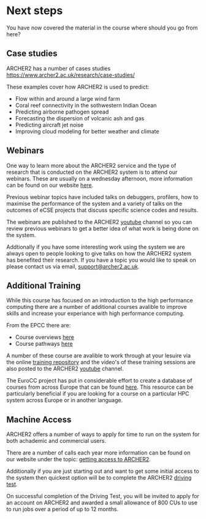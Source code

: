 # Next steps

You have now covered the material in the course where should you go from here?
## Case studies

ARCHER2 has a number of cases studies https://www.archer2.ac.uk/research/case-studies/

These examples cover how ARCHER2 is used to predict:

- Flow within and around a large wind farm
- Coral reef connectivity in the sothwestern Indian Ocean
- Predicting airborne pathogen spread
- Forecasting the dispersion of volcanic ash and gas
- Predicting aircraft jet noise
- Improving cloud modeling for better weather and climate


## Webinars 

One way to learn more about the ARCHER2 service and the type of research that is conducted on the ARCHER2 system is to attend our webinars.
These are usually on a wednesday afternoon, more information can be found on our website [here](https://www.archer2.ac.uk/training/materials/webinars).

Previous webinar topics have included talks on debuggers, profilers, how to maximise the performance of the system and a variety of talks on the outcomes of eCSE projects that discuss specific science codes and results.

The webinars are published to the ARCHER2 [youtube](https://www.youtube.com/@archer2hpc596/videos) channel so you can review previous webinars to get a better idea of what work is being done on the system. 

Addtionally if you have some interesting work using the system we are always open to people looking to give talks on how the ARCHER2 system has benefited their research. If you have a topic you would like to speak on please contact us via email, support@archer2.ac.uk.

## Additional Training

While this course has focused on an introduction to the high performance computing there are a number of additional courses avalible to improve skills and increase your experiance with high performance computing.

From the EPCC there are:

- Course overviews [here](https://www.archer2.ac.uk/training/courses/)
- Course pathways [here](https://www.archer2.ac.uk/training/courses/course-paths)

A number of these course are avalible to work through at your lesuire via the online [training repository](https://www.archer2.ac.uk/training/materials/) and the video's of these training sessions are also posted to the ARCHER2 [youtube](https://www.youtube.com/@archer2hpc596/videos) channel.

The EuroCC project has put in considerable effort to create a database of courses from across Europe that can be found [here](https://www.eurocc-access.eu/services/training/). This resource can be particularly beneficial if you are looking for a course on a particular HPC system across Europe or in another language.

## Machine Access

ARCHER2 offers a number of ways to apply for time to run on the system for both achademic and commercial users.

There are a number of calls each year more information can be found on our website under the topic: [getting access to ARCHER2](https://www.archer2.ac.uk/support-access/access.html).

Additionally if you are just starting out and want to get some initial access to the system then quickest option will be to complete the ARCHER2 [driving test](https://www.archer2.ac.uk/training/driving-test.html).

On successful completion of the Driving Test, you will be invited to apply for an account on ARCHER2 and awarded a small allowance of 800 CUs to use to run jobs over a period of up to 12 months.